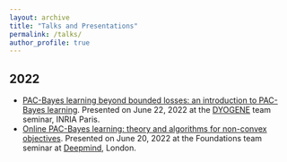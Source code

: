 ```yaml
---
layout: archive
title: "Talks and Presentations"
permalink: /talks/
author_profile: true
---
```


## 2022
* [PAC-Bayes learning beyond bounded losses: an introduction to PAC-Bayes learning](../files/slides_BS_06_22.pdf). Presented on June 22, 2022 at the [DYOGENE](https://www.inria.fr/en/dyogene) team seminar, INRIA Paris.
* [Online PAC-Bayes learning: theory and algorithms for non-convex objectives](../files/slides_deepmind_06_22.pdf). Presented on June 20, 2022 at the Foundations team seminar at [Deepmind](https://www.deepmind.com/), London.
